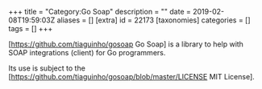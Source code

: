 +++
title = "Category:Go Soap"
description = ""
date = 2019-02-08T19:59:03Z
aliases = []
[extra]
id = 22173
[taxonomies]
categories = []
tags = []
+++

[https://github.com/tiaguinho/gosoap Go Soap] is a library to help with SOAP integrations (client) for Go programmers.

Its use is subject to the [https://github.com/tiaguinho/gosoap/blob/master/LICENSE MIT License].
